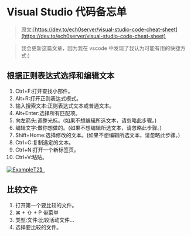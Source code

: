 # Visual Studio 代码备忘单

> 原文:[https://dev.to/ech0server/visual-studio-code-cheat-sheet](https://dev.to/ech0server/visual-studio-code-cheat-sheet)

> 我会更新这篇文章，因为我在 vscode 中发现了我认为可能有用的快捷方式:)

## [](#select-and-edit-text-based-on-a-regex)根据正则表达式选择和编辑文本

1.  Ctrl+F:打开查找小部件。
2.  Alt+R:打开正则表达式模式。
3.  输入搜索文本:正则表达式文本或普通文本。
4.  Alt+Enter:选择所有匹配项。
5.  向左箭头:调整光标。(如果不想编辑所选文本，请忽略此步骤。)
6.  编辑文字:做你想做的。(如果不想编辑所选文本，请忽略此步骤。)
7.  Shift+Home:选择修改的文本。(如果不想编辑所选文本，请忽略此步骤。)
8.  Ctrl+C:复制选定的文本。
9.  Ctrl+N:打开一个新标签页。
10.  Ctrl+V:粘贴。

[![Example](../Images/65251ca48cb77da92279270f3f42657f.png "Example")T2】](https://res.cloudinary.com/practicaldev/image/fetch/s--6gvw3hmJ--/c_limit%2Cf_auto%2Cfl_progressive%2Cq_66%2Cw_880/https://cloud.githubusercontent.com/assets/6732524/14766916/01868528-0a4c-11e6-9a94-81a8340a0ccb.gif)

## [](#compare-files)比较文件

1.  打开第一个要比较的文件。
2.  ⌘ + ⇧ + P 带菜单
3.  类型:文件:比较活动文件...
4.  选择要比较的文件。